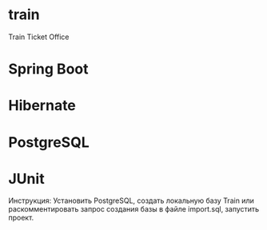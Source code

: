 # train
Train Ticket Office

# Spring Boot
# Hibernate
# PostgreSQL
# JUnit

Инструкция: 
Установить PostgreSQL, создать локальную базу Train или раскомментировать запрос создания базы в файле import.sql, запустить проект.
